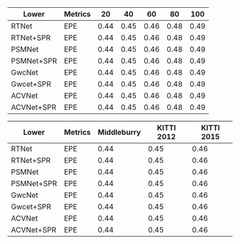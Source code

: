             
|Lower |Metrics |20 | 40 | 60 | 80 | 100  
---- | ---- |---- |---- |---- | ----|---- 
RTNet|EPE  | 0.44 | 0.45| 0.46| 0.48| 0.49| 0.5 
RTNet+SPR|EPE  | 0.44 | 0.45| 0.46| 0.48| 0.49| 0.5  
PSMNet|EPE  | 0.44 | 0.45| 0.46| 0.48| 0.49| 0.5 
PSMNet+SPR|EPE  | 0.44 | 0.45| 0.46| 0.48| 0.49| 0.5  
GwcNet|EPE  | 0.44 | 0.45| 0.46| 0.48| 0.49| 0.5 
Gwcet+SPR|EPE  | 0.44 | 0.45| 0.46| 0.48| 0.49| 0.5  
ACVNet|EPE  | 0.44 | 0.45| 0.46| 0.48| 0.49| 0.5 
ACVNet+SPR|EPE  | 0.44 | 0.45| 0.46| 0.48| 0.49| 0.5  



|Lower |Metrics | Middleburry | KITTI 2012 | KITTI 2015
---- | ---- |---- |---- | ----
RTNet|EPE  | 0.44 | 0.45| 0.46 
RTNet+SPR|EPE  | 0.44 | 0.45| 0.46
PSMNet|EPE  | 0.44 | 0.45| 0.46
PSMNet+SPR|EPE  | 0.44 | 0.45| 0.46
GwcNet|EPE  | 0.44 | 0.45| 0.46
Gwcet+SPR|EPE  | 0.44 | 0.45| 0.46
ACVNet|EPE  | 0.44 | 0.45| 0.46
ACVNet+SPR|EPE  | 0.44 | 0.45| 0.46
